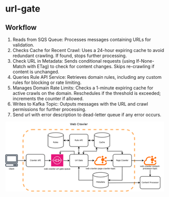 # url-gate

## Workflow

1. Reads from SQS Queue: Processes messages containing URLs for validation.
2. Checks Cache for Recent Crawl: Uses a 24-hour expiring cache to avoid redundant crawling. If found, stops further
   processing.
3. Check URL in Metadata: Sends conditional requests (using If-None-Match with ETag) to check for content changes.
   Skips re-crawling if content is unchanged.
4. Queries Rule API Service: Retrieves domain rules, including any custom rules for blocking or rate limiting.
5. Manages Domain Rate Limits: Checks a 1-minute expiring cache for active crawls on the domain. Reschedules if the
   threshold is exceeded; increments the counter if allowed.
6. Writes to Kafka Topic: Outputs messages with the URL and crawl permissions for further processing.
7. Send url with error description to dead-letter queue if any error occurs.

![scheme](docs/scheme.png)